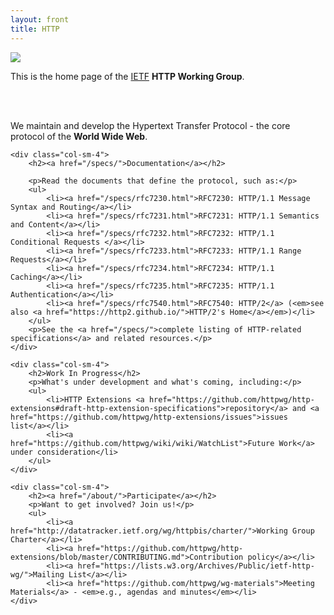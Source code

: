 ```yaml
---
layout: front
title: HTTP
---
```


<div class="container">

<div class="row">

<div class="jumbotron clearfix">
	
<div class="pull-left hidden-xs">
	<img src="/asset/http.svg" class="img-responsive">
</div>

<p>This is the home page of the <a href="http://www.ietf.org/">IETF</a> <strong>HTTP Working Group</strong>.</p>
<br clear="all" class="hidden-xs hidden-md hidden-lg">
<br clear="all" class="hidden-xs hidden-md hidden-lg">
<p>We maintain and develop the Hypertext Transfer Protocol - the core protocol of the <strong>World Wide Web</strong>.</p>

</div>
</div>

<div class="row">
	
	<div class="col-sm-4">
		<h2><a href="/specs/">Documentation</a></h2>

		<p>Read the documents that define the protocol, such as:</p>
		<ul>
            <li><a href="/specs/rfc7230.html">RFC7230: HTTP/1.1 Message Syntax and Routing</a></li>
            <li><a href="/specs/rfc7231.html">RFC7231: HTTP/1.1 Semantics and Content</a></li>
            <li><a href="/specs/rfc7232.html">RFC7232: HTTP/1.1 Conditional Requests </a></li>
            <li><a href="/specs/rfc7233.html">RFC7233: HTTP/1.1 Range Requests</a></li>
            <li><a href="/specs/rfc7234.html">RFC7234: HTTP/1.1 Caching</a></li>
            <li><a href="/specs/rfc7235.html">RFC7235: HTTP/1.1 Authentication</a></li>
            <li><a href="/specs/rfc7540.html">RFC7540: HTTP/2</a> (<em>see also <a href="https://http2.github.io/">HTTP/2's Home</a></em>)</li>
		</ul>
		<p>See the <a href="/specs/">complete listing of HTTP-related specifications</a> and related resources.</p>
	</div>

	<div class="col-sm-4">
		<h2>Work In Progress</h2>
		<p>What's under development and what's coming, including:</p>
		<ul>
			<li>HTTP Extensions <a href="https://github.com/httpwg/http-extensions#draft-http-extension-specifications">repository</a> and <a href="https://github.com/httpwg/http-extensions/issues">issues list</a></li>
			<li><a href="https://github.com/httpwg/wiki/wiki/WatchList">Future Work</a> under consideration</li>
		</ul>
	</div>

	<div class="col-sm-4">
		<h2><a href="/about/">Participate</a></h2>
		<p>Want to get involved? Join us!</p>
		<ul>
			<li><a href="http://datatracker.ietf.org/wg/httpbis/charter/">Working Group Charter</a></li>
			<li><a href="https://github.com/httpwg/http-extensions/blob/master/CONTRIBUTING.md">Contribution policy</a></li>
			<li><a href="https://lists.w3.org/Archives/Public/ietf-http-wg/">Mailing List</a></li>
			<li><a href="https://github.com/httpwg/wg-materials">Meeting Materials</a> - <em>e.g., agendas and minutes</em></li>
	</div>
</div>

</div>

